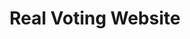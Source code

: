---
title: "Real Voting Website"
description: "An honest and non-rigged voting website with no tricks whatsoever"
start_date: "April 2 2025"
end_date: "April 17 2025"
is_published: true
is_pinned: false
is_important: false
project_tags:
- SvelteKit
- Prisma
- Supabase
repository_link: "https://github.com/lalitm1004/real-voting-website"
---